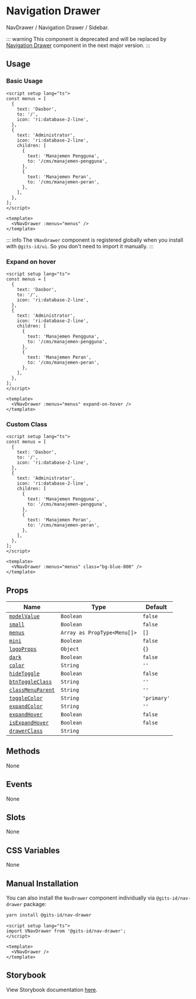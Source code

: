 # Navigation Drawer

NavDrawer / Navigation Drawer / Sidebar.

::: warning
This component is deprecated and will be replaced by [Navigation Drawer](/components/navigation-drawer) component in the next major version.
:::

## Usage

### Basic Usage

```vue
<script setup lang="ts">
const menus = [
  {
    text: 'Dasbor',
    to: '/',
    icon: 'ri:database-2-line',
  },
  {
    text: 'Administrator',
    icon: 'ri:database-2-line',
    children: [
      {
        text: 'Manajemen Pengguna',
        to: '/cms/manajemen-pengguna',
      },
      {
        text: 'Manajemen Peran',
        to: '/cms/manajemen-peran',
      },
    ],
  },
];
</script>

<template>
  <VNavDrawer :menus="menus" />
</template>
```

<LivePreview src="components-navdrawer--nav-drawer" />

::: info
The `VNavDrawer` component is registered globally when you install with `@gits-id/ui`. So you don't need to import it manually.
:::

### Expand on hover

```vue
<script setup lang="ts">
const menus = [
  {
    text: 'Dasbor',
    to: '/',
    icon: 'ri:database-2-line',
  },
  {
    text: 'Administrator',
    icon: 'ri:database-2-line',
    children: [
      {
        text: 'Manajemen Pengguna',
        to: '/cms/manajemen-pengguna',
      },
      {
        text: 'Manajemen Peran',
        to: '/cms/manajemen-peran',
      },
    ],
  },
];
</script>

<template>
  <VNavDrawer :menus="menus" expand-on-hover />
</template>
```

<LivePreview src="components-navdrawer--expand-hover" />

### Custom Class

```vue
<script setup lang="ts">
const menus = [
  {
    text: 'Dasbor',
    to: '/',
    icon: 'ri:database-2-line',
  },
  {
    text: 'Administrator',
    icon: 'ri:database-2-line',
    children: [
      {
        text: 'Manajemen Pengguna',
        to: '/cms/manajemen-pengguna',
      },
      {
        text: 'Manajemen Peran',
        to: '/cms/manajemen-peran',
      },
    ],
  },
];
</script>

<template>
  <VNavDrawer :menus="menus" class="bg-blue-800" />
</template>
```

<LivePreview src="components-navdrawer--custom-attributes" />

## Props

| Name                                  | Type                        | Default     |
| ------------------------------------- | --------------------------- | ----------- |
| [`modelValue`](#modelValue)           | `Boolean`                   | `false`     |
| [`small`](#small)                     | `Boolean`                   | `false`     |
| [`menus`](#menus)                     | `Array as PropType<Menu[]>` | `[]`        |
| [`mini`](#mini)                       | `Boolean`                   | `false`     |
| [`logoProps`](#logoProps)             | `Object`                    | `{}`        |
| [`dark`](#dark)                       | `Boolean`                   | `false`     |
| [`color`](#color)                     | `String`                    | `''`        |
| [`hideToggle`](#hideToggle)           | `Boolean`                   | `false`     |
| [`btnToggleClass`](#btnToggleClass)   | `String`                    | `''`        |
| [`classMenuParent`](#classMenuParent) | `String`                    | `''`        |
| [`toggleColor`](#toggleColor)         | `String`                    | `'primary'` |
| [`expandColor`](#expandColor)         | `String`                    | `''`        |
| [`expandHover`](#expandHover)         | `Boolean`                   | `false`     |
| [`isExpandHover`](#isExpandHover)     | `Boolean`                   | `false`     |
| [`drawerClass`](#drawerClass)         | `String`                    |             |

## Methods

None

## Events

None

## Slots

None

## CSS Variables

None

## Manual Installation

You can also install the `NavDrawer` component individually via `@gits-id/nav-drawer` package:

```bash
yarn install @gits-id/nav-drawer
```

```vue
<script setup lang="ts">
import VNavDrawer from '@gits-id/nav-drawer';
</script>

<template>
  <VNavDrawer />
</template>
```

## Storybook

View Storybook documentation [here](https://gits-ui.web.app/?path=/story/components-nav-drawer--default).
